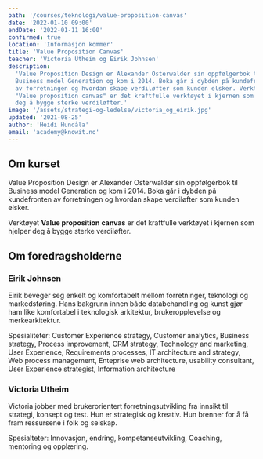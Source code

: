 ```yaml
---
path: '/courses/teknologi/value-proposition-canvas'
date: '2022-01-10 09:00'
endDate: '2022-01-11 16:00'
confirmed: true
location: 'Informasjon kommer'
title: 'Value Proposition Canvas'
teacher: 'Victoria Utheim og Eirik Johnsen'
description:
  'Value Proposition Design er Alexander Osterwalder sin oppfølgerbok til
  Business model Generation og kom i 2014. Boka går i dybden på kundefronten
  av forretningen og hvordan skape verdiløfter som kunden elsker. Verktøyet
  "Value proposition canvas" er det kraftfulle verktøyet i kjernen som hjelper
  deg å bygge sterke verdiløfter.'
image: '/assets/strategi-og-ledelse/victoria_og_eirik.jpg'
updated: '2021-08-25'
author: 'Heidi Hundåla'
email: 'academy@knowit.no'
---
```


## Om kurset

Value Proposition Design er Alexander Osterwalder sin oppfølgerbok til
Business model Generation og kom i 2014. Boka går i dybden på kundefronten av
forretningen og hvordan skape verdiløfter som kunden elsker.

Verktøyet **Value proposition canvas** er det kraftfulle verktøyet i kjernen
som hjelper deg å bygge sterke verdiløfter.

## Om foredragsholderne

### Eirik Johnsen

Eirik beveger seg enkelt og komfortabelt mellom forretninger, teknologi og
markedsføring. Hans bakgrunn innen både databehandling og kunst gjør ham like
komfortabel i teknologisk arkitektur, brukeropplevelse og merkearkitektur.

Spesialiteter: Customer Experience strategy, Customer analytics, Business
strategy, Process improvement, CRM strategy, Technology and marketing, User
Experience, Requirements processes, IT architecture and strategy, Web process
management, Enteprise web architecture, usability consultant, User Experience
strategist, Information architecture

### Victoria Utheim

Victoria jobber med brukerorientert forretningsutvikling fra innsikt til
strategi, konsept og test. Hun er strategisk og kreativ. Hun brenner for å få
fram ressursene i folk og selskap.

Spesialteter: Innovasjon, endring, kompetanseutvikling, Coaching, mentoring og
opplæring.
